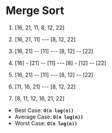 # Merge Sort

1. [16, 21, 11, 8, 12, 22]

2. [16, 21, 11] --- [8, 12, 22]

3. [16, 21] -- [11] --- [8, 12] -- [22]

4. [16] - [21] -- [11] --- [8] - [12] -- [22]
   
5. [16, 21] -- [11] --- [8, 12] -- [22]

6. [11, 16, 21] --- [8, 12, 22]

7. [8, 11, 12, 16, 21, 22]

- Best Case: **`O(n log(n))`**
- Average Case: **`O(n log(n))`**
- Worst Case: **`O(n log(n))`**